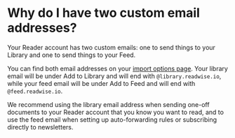 # Why do I have two custom email addresses?

Your Reader account has two custom emails: one to send things to your Library and one to send things to your Feed.

You can find both email addresses on your [import options page](https://read.readwise.io/import). Your library email will be under Add to Library and will end with `@library.readwise.io`, while your feed email will be under Add to Feed and will end with `@feed.readwise.io`.

We recommend using the library email address when sending one-off documents to your Reader account that you know you want to read, and to use the feed email when setting up auto-forwarding rules or subscribing directly to newsletters.
